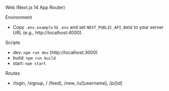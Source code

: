 Web (Next.js 14 App Router)

Environment
- Copy `.env.example` to `.env` and set `NEXT_PUBLIC_API_BASE` to your server URL (e.g., http://localhost:4000).

Scripts
- dev: `npm run dev` (http://localhost:3000)
- build: `npm run build`
- start: `npm start`

Routes
- /login, /signup, / (feed), /new, /u/[username], /p/[id]
